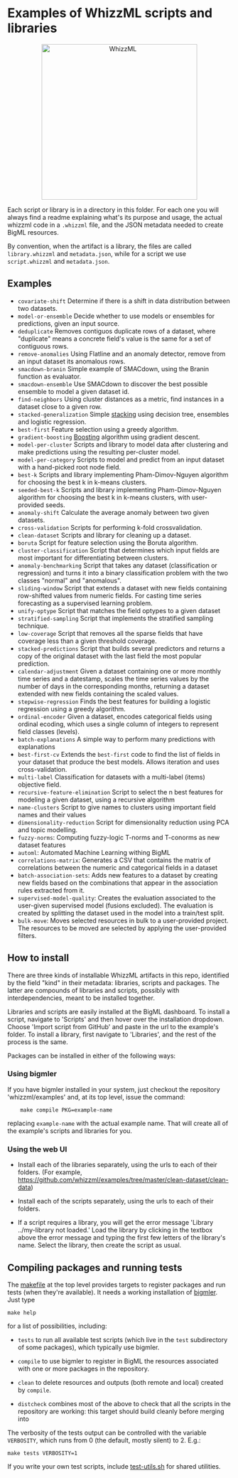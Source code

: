 # Examples of WhizzML scripts and libraries

<p align=center><a href="http://bigml.com/whizzml"><img
src="https://static.horizon.bigml.com/static/img/whizzml/whizzml_share_logo.png"
alt="WhizzML" width=350></img></a></p>

Each script or library is in a directory in this folder.  For each one
you will always find a readme explaining what's its purpose and usage,
the actual whizzml code in a `.whizzml` file, and the JSON metadata
needed to create BigML resources.

By convention, when the artifact is a library, the files are called
`library.whizzml` and `metadata.json`, while for a script we use
`script.whizzml` and `metadata.json`.

## Examples

- `covariate-shift` Determine if there is a shift in data distribution
  between two datasets.
- `model-or-ensemble` Decide whether to use models or ensembles for
  predictions, given an input source.
- `deduplicate` Removes contiguos duplicate rows of a dataset, where
  "duplicate" means a concrete field's value is the same for a set of
  contiguous rows.
- `remove-anomalies` Using Flatline and an anomaly detector, remove
  from an input dataset its anomalous rows.
- `smacdown-branin` Simple example of SMACdown, using the Branin
  function as evaluator.
- `smacdown-ensemble` Use SMACdown to discover the best possible
  ensemble to model a given dataset id.
- `find-neighbors`  Using cluster distances as a metric, find
  instances in a dataset close to a given row.
- `stacked-generalization` Simple
  [stacking](https://en.wikipedia.org/wiki/Ensemble_learning#Stacking)
  using decision tree, ensembles and logistic regression.
- `best-first` Feature selection using a greedy algorithm.
- `gradient-boosting`
  [Boosting](https://en.wikipedia.org/wiki/Gradient_boosting)
  algorithm using gradient descent.
- `model-per-cluster` Scripts and library to model data after
  clustering and make predictions using the resulting per-cluster
  model.
- `model-per-category` Scripts to model and predict from an input
  dataset with a hand-picked root node field.
- `best-k` Scripts and library implementing Pham-Dimov-Nguyen
  algorithm for choosing the best k in k-means clusters.
- `seeded-best-k` Scripts and library implementing Pham-Dimov-Nguyen
  algorithm for choosing the best k in k-means clusters, with
  user-provided seeds.
- `anomaly-shift` Calculate the average anomaly between two given
  datasets.
- `cross-validation` Scripts for performing k-fold crossvalidation.
- `clean-dataset` Scripts and library for cleaning up a dataset.
- `boruta` Script for feature selection using the Boruta algorithm.
- `cluster-classification` Script that determines which input fields
  are most important for differentiating between clusters.
- `anomaly-benchmarking` Script that takes any dataset (classification
  or regression) and turns it into a binary classification problem
  with the two classes "normal" and "anomalous".
- `sliding-window` Script that extends a dataset with new fields
  containing row-shifted values from numeric fields. For casting time
  series forecasting as a supervised learning problem.
- `unify-optype` Script that matches the field optypes to a given dataset
- `stratified-sampling` Script that implements the stratified sampling
  technique.
- `low-coverage` Script that removes all the sparse fields that have
  coverage less than a given threshold coverage.
- `stacked-predictions` Script that builds several predictors and
  returns a copy of the original dataset with the last field the most
  popular prediction.
- `calendar-adjustment` Given a dataset containing one or more monthly
  time series and a datestamp, scales the time series values by the
  number of days in the corresponding months, returning a dataset
  extended with new fields containing the scaled values.
- `stepwise-regression` Finds the best features for building a
  logistic regression using a greedy algorithm.
- `ordinal-encoder` Given a dataset, encodes categorical fields using ordinal
  ecoding, which uses a single column of integers to represent field classes
  (levels).
- `batch-explanations` A simple way to perform many predictions with
  explanations
- `best-first-cv` Extends the `best-first` code to find the list of
  fields in your dataset that produce the best models. Allows iteration and
  uses cross-validation.
- `multi-label` Classification for datasets with a
  multi-label (items) objective field.
- `recursive-feature-elimination` Script to select the n best features for
  modeling a given dataset, using a recursive algorithm
- `name-clusters`  Script to give names to clusters using important field
  names and their values
- `dimensionality-reduction` Script for dimensionality reduction using
  PCA and topic modelling.
- `fuzzy-norms`: Computing fuzzy-logic T-norms and T-conorms as new dataset features
- `automl`: Automated Machine Learning withing BigML
- `correlations-matrix`: Generates a CSV that contains the matrix of
  correlations between the numeric and categorical fields in a dataset
- `batch-association-sets`: Adds new features to a dataset by creating new
  fields based on the combinations that appear in the association rules
  extracted from it.
- `supervised-model-quality`: Creates the evaluation associated to the
  user-given supervised model (fusions excluded). The evaluation is created
  by splitting the dataset used in the model into a train/test split.
- `bulk-move`: Moves selected resources in bulk to a user-provided project.
  The resources to be moved are selected by applying the user-provided
  filters.

## How to install

There are three kinds of installable WhizzML artifacts in this repo,
identified by the field "kind" in their metadata: libraries, scripts
and packages. The latter are compounds of libraries and scripts,
possibly with interdependencies, meant to be installed together.

Libraries and scripts are easily installed at the BigML dashboard.  To
install a script, navigate to 'Scripts' and then hover over the
installation dropdown. Choose 'Import script from GitHub' and paste in
the url to the example's folder. To install a library, first navigate
to 'Libraries', and the rest of the process is the same.

Packages can be installed in either of the following ways:

### Using bigmler

If you have bigmler installed in your system, just checkout the
repository 'whizzml/examples' and, at its top level, issue the command:

        make compile PKG=example-name

replacing `example-name` with the actual example name. That will
create all of the example's scripts and libraries for you.

### Using the web UI

- Install each of the libraries separately, using the urls to each of
  their folders. (For example, https://github.com/whizzml/examples/tree/master/clean-dataset/clean-data)

- Install each of the scripts separately, using the
  urls to each of their folders.

- If a script requires a library, you will get the error message
  'Library ../my-library not loaded.' Load the library by clicking in
  the textbox above the error message and typing the first few letters
  of the library's name. Select the library, then create the script as
  usual.

## Compiling packages and running tests

The [makefile](makefile) at the top level provides targets to register
packages and run tests (when they're available).  It needs a working
installation of [bigmler](https://bigml.com/tools/bigmler). Just type

```shell
make help
```

for a list of possibilities, including:

- `tests` to run all available test scripts (which live in the `test`
  subdirectory of some packages), which typically use bigmler.

- `compile` to use bigmler to register in BigML the resources
  associated with one or more packages in the repository.

- `clean` to delete resources and outputs (both remote and local)
  created by `compile`.

- `distcheck` combines most of the above to check that all the scripts
  in the repository are working: this target should build cleanly
  before merging into

The verbosity of the tests output can be controlled with the variable
`VERBOSITY`, which runs from 0 (the default, mostly silent) to 2.
E.g.:

```shell
make tests VERBOSITY=1
```

If you write your own test scripts, include
[test-utils.sh](test-utils.sh) for shared utilities.
